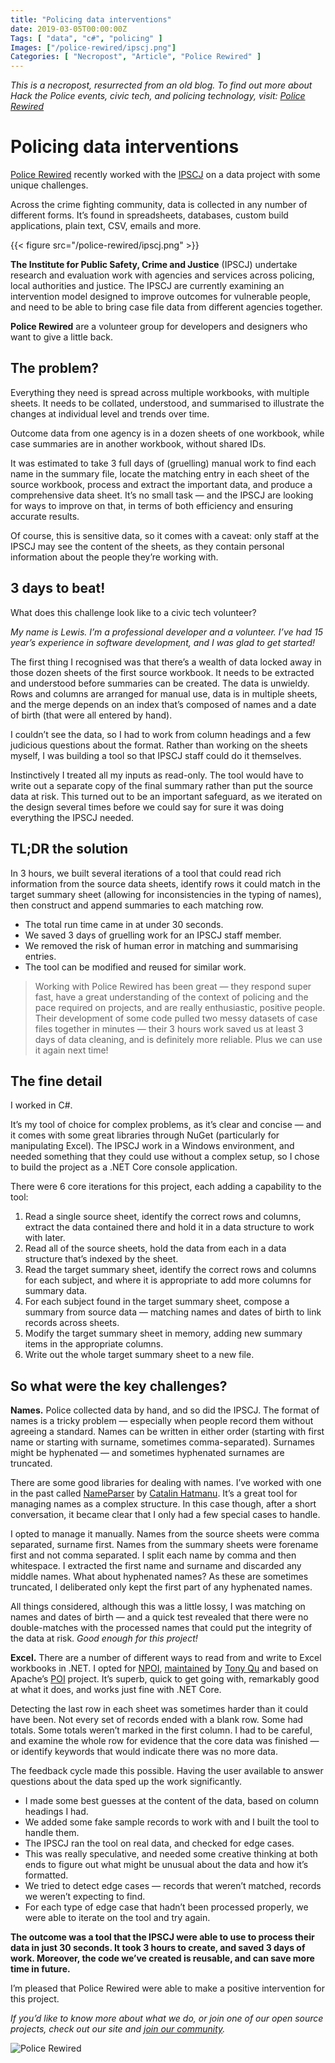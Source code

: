 ```yaml
---
title: "Policing data interventions"
date: 2019-03-05T00:00:00Z
Tags: [ "data", "c#", "policing" ]
Images: ["/police-rewired/ipscj.png"]
Categories: [ "Necropost", "Article", "Police Rewired" ]
---
```


*This is a necropost, resurrected from an old blog. To find out more about Hack the Police events, civic tech, and policing technology, visit: [Police Rewired](https://policerewired.org)*

# Policing data interventions

[Police Rewired](https://policerewired.org/) recently worked with the [IPSCJ](http://www.ipscj.org/) on a data project with some unique challenges.

Across the crime fighting community, data is collected in any number of different forms. It’s found in spreadsheets, databases, custom build applications, plain text, CSV, emails and more.

{{< figure src="/police-rewired/ipscj.png" >}}

**The Institute for Public Safety, Crime and Justice** (IPSCJ) undertake research and evaluation work with agencies and services across policing, local authorities and justice. The IPSCJ are currently examining an intervention model designed to improve outcomes for vulnerable people, and need to be able to bring case file data from different agencies together.

**Police Rewired** are a volunteer group for developers and designers who want to give a little back.

## The problem?

Everything they need is spread across multiple workbooks, with multiple sheets. It needs to be collated, understood, and summarised to illustrate the changes at individual level and trends over time.

Outcome data from one agency is in a dozen sheets of one workbook, while case summaries are in another workbook, without shared IDs.

It was estimated to take 3 full days of (gruelling) manual work to find each name in the summary file, locate the matching entry in each sheet of the source workbook, process and extract the important data, and produce a comprehensive data sheet. It’s no small task — and the IPSCJ are looking for ways to improve on that, in terms of both efficiency and ensuring accurate results.

Of course, this is sensitive data, so it comes with a caveat: only staff at the IPSCJ may see the content of the sheets, as they contain personal information about the people they’re working with.

## 3 days to beat!

What does this challenge look like to a civic tech volunteer?

_My name is Lewis. I’m a professional developer and a volunteer. I’ve had 15 year’s experience in software development, and I was glad to get started!_

The first thing I recognised was that there’s a wealth of data locked away in those dozen sheets of the first source workbook. It needs to be extracted and understood before summaries can be created. The data is unwieldy. Rows and columns are arranged for manual use, data is in multiple sheets, and the merge depends on an index that’s composed of names and a date of birth (that were all entered by hand).

I couldn’t see the data, so I had to work from column headings and a few judicious questions about the format. Rather than working on the sheets myself, I was building a tool so that IPSCJ staff could do it themselves.

Instinctively I treated all my inputs as read-only. The tool would have to write out a separate copy of the final summary rather than put the source data at risk. This turned out to be an important safeguard, as we iterated on the design several times before we could say for sure it was doing everything the IPSCJ needed.

## TL;DR the solution

In 3 hours, we built several iterations of a tool that could read rich information from the source data sheets, identify rows it could match in the target summary sheet (allowing for inconsistencies in the typing of names), then construct and append summaries to each matching row.

* The total run time came in at under 30 seconds.
* We saved 3 days of gruelling work for an IPSCJ staff member.
* We removed the risk of human error in matching and summarising entries.
* The tool can be modified and reused for similar work.

> Working with Police Rewired has been great — they respond super fast, have a great understanding of the context of policing and the pace required on projects, and are really enthusiastic, positive people. Their development of some code pulled two messy datasets of case files together in minutes — their 3 hours work saved us at least 3 days of data cleaning, and is definitely more reliable. Plus we can use it again next time!

## The fine detail

I worked in C#.

It’s my tool of choice for complex problems, as it’s clear and concise — and it comes with some great libraries through NuGet (particularly for manipulating Excel). The IPSCJ work in a Windows environment, and needed something that they could use without a complex setup, so I chose to build the project as a .NET Core console application.

There were 6 core iterations for this project, each adding a capability to the tool:

1. Read a single source sheet, identify the correct rows and columns, extract the data contained there and hold it in a data structure to work with later.
1. Read all of the source sheets, hold the data from each in a data structure that’s indexed by the sheet.
1. Read the target summary sheet, identify the correct rows and columns for each subject, and where it is appropriate to add more columns for summary data.
1. For each subject found in the target summary sheet, compose a summary from source data — matching names and dates of birth to link records across sheets.
1. Modify the target summary sheet in memory, adding new summary items in the appropriate columns.
1. Write out the whole target summary sheet to a new file.

## So what were the key challenges?

**Names.** Police collected data by hand, and so did the IPSCJ. The format of names is a tricky problem — especially when people record them without agreeing a standard. Names can be written in either order (starting with first name or starting with surname, sometimes comma-separated). Surnames might be hyphenated — and sometimes hyphenated surnames are truncated.

There are some good libraries for dealing with names. I’ve worked with one in the past called [NameParser](https://github.com/binaryfog/NameParser) by [Catalin Hatmanu](https://github.com/binaryfog). It’s a great tool for managing names as a complex structure. In this case though, after a short conversation, it became clear that I only had a few special cases to handle.

I opted to manage it manually. Names from the source sheets were comma separated, surname first. Names from the summary sheets were forename first and not comma separated. I split each name by comma and then whitespace. I extracted the first name and surname and discarded any middle names. What about hyphenated names? As these are sometimes truncated, I deliberated only kept the first part of any hyphenated names.

All things considered, although this was a little lossy, I was matching on names and dates of birth — and a quick test revealed that there were no double-matches with the processed names that could put the integrity of the data at risk. _Good enough for this project!_

**Excel.** There are a number of different ways to read from and write to Excel workbooks in .NET. I opted for [NPOI](https://www.nuget.org/packages/NPOI/), [maintained](https://github.com/tonyqus/npoi) by [Tony Qu](https://github.com/tonyqus) and based on Apache’s [POI](http://poi.apache.org/) project. It’s superb, quick to get going with, remarkably good at what it does, and works just fine with .NET Core.

Detecting the last row in each sheet was sometimes harder than it could have been. Not every set of records ended with a blank row. Some had totals. Some totals weren’t marked in the first column. I had to be careful, and examine the whole row for evidence that the core data was finished — or identify keywords that would indicate there was no more data.

The feedback cycle made this possible. Having the user available to answer questions about the data sped up the work significantly.

* I made some best guesses at the content of the data, based on column headings I had.
* We added some fake sample records to work with and I built the tool to handle them.
* The IPSCJ ran the tool on real data, and checked for edge cases.
* This was really speculative, and needed some creative thinking at both ends to figure out what might be unusual about the data and how it’s formatted.
* We tried to detect edge cases — records that weren’t matched, records we weren’t expecting to find.
* For each type of edge case that hadn’t been processed properly, we were able to iterate on the tool and try again.

**The outcome was a tool that the IPSCJ were able to use to process their data in just 30 seconds. It took 3 hours to create, and saved 3 days of work. Moreover, the code we’ve created is reusable, and can save more time in future.**

I’m pleased that Police Rewired were able to make a positive intervention for this project.

_If you’d like to know more about what we do, or join one of our open source projects, check out our site and [join our community](https://policerewired.org)._

![Police Rewired](/police-rewired/police-rewired-poster.png)
